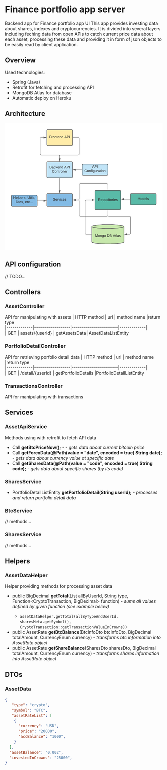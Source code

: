 # Finance portfolio app server
Backend app for Finance portfolio app UI </b>
This app provides investing data about shares, indexes and cryptocurrencies. It is divided into several layers including feching data from open APIs to catch current price data about each asset, processing these data and providing it in form of json objects to be easily read by client application.
## Overview

Used technologies:
- Spring (Java)
- Retrofit for fetching and processing API
- MongoDB Atlas for database
- Automatic deploy on Heroku

## Architecture
![now](https://github.com/EvaKozakova26/Finance_Portfolio/blob/master/sources/architecture.png "Now")<br/>

## API configuration
// TODO... 

## Controllers

### AssetController
API for manipulating with assets
| HTTP method | url              | method name           |return type           
|-------------|------------------|-----------------------|-------------|         
| GET         | assets/{userId} | getAssetsData |AssetDataListEntity

### PortfolioDetailController
API for retrieving porfolio detail data
| HTTP method | url              | method name           |return type           
|-------------|------------------|-----------------------|-------------|         
| GET         | /detail/{userId} | getPortfolioDetails |PortfolioDetailListEntity           

### TransactionsController
API for manipulating with transactions

## Services
### AssetApiService
Methods using with retrofit to fetch API data
- Call<BtcInfoDto> <b>getBtcPriceNow();</b> - <i> - gets data about current bitcoin price</i>
- Call<ForexDataDto> <b>getForexData(@Path(value = "date", encoded = true) String date);</b> - <i>gets data about currency value at specific date</i>
- Call<SharesDto> <b>getSharesData(@Path(value = "code", encoded = true) String code);</b> - <i> gets data about specific shares (by its code)</i>
### SharesService
 - PortfolioDetailListEntity <b>getPortfolioDetail(String userId);</b><i> - processes and return portfolio detail data</i>
 
### BtcService
 // methods...
### SharesService
 // methods...

## Helpers
### AssetDataHelper
Helper providing methods for processing asset data
 * public BigDecimal <b>getTotal</b>(List<CryptoTransaction> allByUserId, String type, Function<CryptoTransaction, BigDecimal> function) - <i>sums all values defined by given function (see example below)</i>
   *  ```assetDataHelper.getTotal(allByTypeAndUserId, sharesMeta.getSymbol(), CryptoTransaction::getTransactionValueInCrowns))```
 * public AssetRate <b>getBtcBalance</b>(BtcInfoDto btcInfoDto, BigDecimal totalAmount, CurrencyEnum currency) - <i>transforms btc information into AssetRate object</i>
 * public AssetRate <b>getShareBalance</b>(SharesDto sharesDto, BigDecimal totalAmount, CurrencyEnum currency) - <i>transforms shares information into AssetRate object</i>
  
## DTOs
### AssetData
```json
{
   "type": "crypto",
   "symbol": "BTC",
   "assetRateList": [
    {
      "currency": "USD",
      "price": "20000",
      "accBalance": "1000",
    }
  ],
  "assetBalance": "0.002",
  "investedInCrowns": "25000",
}
```
  
